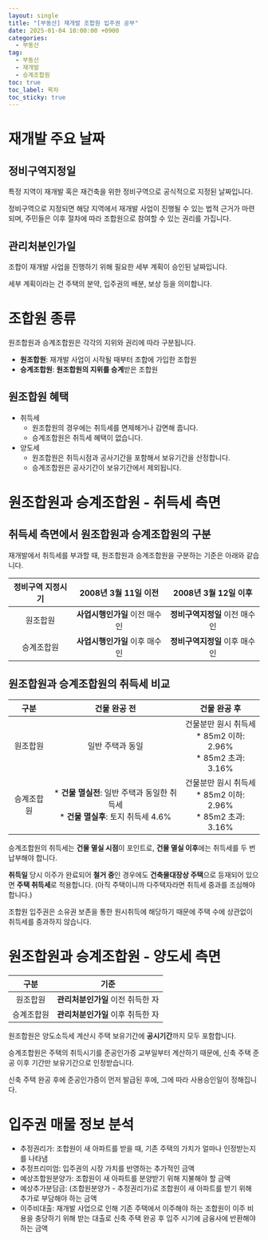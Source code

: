 ```yaml
---
layout: single
title: "[부동산] 재개발 조합원 입주권 공부"
date: 2025-01-04 10:00:00 +0900
categories: 
  - 부동산
tag: 
  - 부동산
  - 재개발
  - 승계조합원
toc: true
toc_label: 목차
toc_sticky: true
---
```


# 재개발 주요 날짜

## 정비구역지정일

특정 지역이 재개발 혹은 재건축을 위한 정비구역으로 공식적으로 지정된 날짜입니다.

정비구역으로 지정되면 해당 지역에서 재개발 사업이 진행될 수 있는 법적 근거가 마련되며, 주민들은 이후 절차에 따라 조합원으로 참여할 수 있는 권리를 가집니다.

## 관리처분인가일

조합이 재개발 사업을 진행하기 위해 필요한 세부 계획이 승인된 날짜입니다.

세부 계획이라는 건 주택의 분약, 입주권의 배분, 보상 등을 의미합니다.

# 조합원 종류

원조합원과 승계조합원은 각각의 지위와 권리에 따라 구분됩니다.

* **원조합원**: 재개발 사업이 시작될 때부터 조합에 가입한 조합원
* **승계조합원**: **원조합원의 지위를 승계**받은 조합원

## 원조합원 혜택

* 취득세
    * 원조합원의 경우에는 취득세를 면제해거나 감면해 줍니다.
    * 승계조합원은 취득세 혜택이 없습니다.
* 양도세
    * 원조합원은 취득시점과 공사기간을 포함해서 보유기간을 산정합니다.
    * 승계조합원은 공사기간이 보유기간에서 제외됩니다.

# 원조합원과 승계조합원 - 취득세 측면

## 취득세 측면에서 원조합원과 승계조합원의 구분

재개발에서 취득세를 부과할 때, 원조합원과 승계조합원을 구분하는 기준은 아래와 같습니다.

| 정비구역 지정시기 | 2008년 3월 11일 이전 | 2008년 3월 12일 이후 |
|:---:|:---:|:---:|
| 원조합원 | **사업시행인가일** 이전 매수인 | **정비구역지정일** 이전 매수인 |
| 승계조합원 | **사업시행인가일** 이후 매수인 | **정비구역지정일** 이후 매수인 |

## 원조합원과 승계조합원의 취득세 비교

| 구분 | 건물 완공 전 | 건물 완공 후 |
|:---:|:---:|:---:|
| 원조합원 | 일반 주택과 동일 | 건물분만 원시 취득세 <br> * 85m2 이하: 2.96% <br> * 85m2 초과: 3.16% |
| 승계조합원 | * **건물 멸실전**: 일반 주택과 동일한 취득세 <br> * **건물 멸실후**: 토지 취득세 4.6% | 건물분만 원시 취득세 <br> * 85m2 이하: 2.96% <br> * 85m2 초과: 3.16% |

승계조합원의 취득세는 **건물 멸실 시점**이 포인트로, **건물 멸실 이후**에는 취득세를 두 번 납부해야 합니다.

**취득일** 당시 이주가 완료되어 **철거 중**인 경우에도 **건축물대장상 주택**으로 등재되어 있으면 **주택 취득세**로 적용합니다. (아직 주택이니까 다주택자라면 취득세 중과를 조심해야 합니다.)

조합원 입주권은 소유권 보존을 통한 원시취득에 해당하기 때문에 주택 수에 상관없이 취득세를 중과하지 않습니다.

# 원조합원과 승계조합원 - 양도세 측면

| 구분 | 기준 |
|:---:|:---:|
| 원조합원 | **관리처분인가일** 이전 취득한 자 |
| 승계조합원 | **관리처분인가일** 이후 취득한 자 |

원조합원은 양도소득세 계산시 주택 보유기간에 **공시기간**까지 모두 포함합니다.

승계조합원은 주택의 취득시기를 준공인가증 교부일부터 계산하기 때문에, 신축 주택 준공 이후 기간만 보유기간으로 인정받습니다.

신축 주택 완공 후에 준공인가증이 먼저 발급된 후에, 그에 따라 사용승인일이 정해집니다.

# 입주권 매물 정보 분석

* 추정권리가: 조합원이 새 아파트를 받을 때, 기존 주택의 가치가 얼마나 인정받는지를 나타냄
* 추정프리미엄: 입주권의 시장 가치를 반영하는 추가적인 금액
* 예상조합원분양가: 조합원이 새 아파트를 분양받기 위해 지불해야 할 금액
* 예상추가분담금: (조합원분양가 - 추정권리가)로 조합원이 새 아파트를 받기 위해 추가로 부담해야 하는 금액
* 이주비대출: 재개발 사업으로 인해 기존 주택에서 이주해야 하는 조합원이 이주 비용을 충당하기 위해 받는 대출로 신축 주택 완공 후 입주 시기에 금융사에 반환해야 하는 금액
